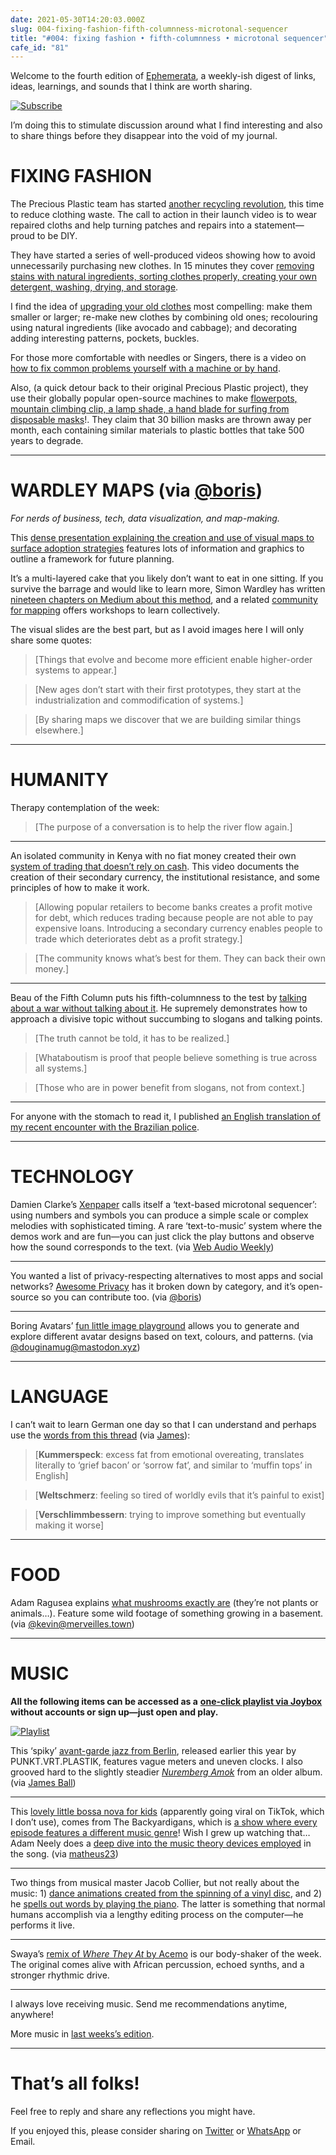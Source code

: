 ```yaml
---
date: 2021-05-30T14:20:03.000Z
slug: 004-fixing-fashion-fifth-columnness-microtonal-sequencer
title: "#004: fixing fashion • fifth-columnness • microtonal sequencer"
cafe_id: "81"
---
```

Welcome to the fourth edition of [Ephemerata](https://rosano.ca/ephemerata), a weekly-ish digest of links, ideas, learnings, and sounds that I think are worth sharing.

[![Subscribe](https://static.rosano.ca/_shared/_RCSSubscribeButton.svg)](https://rosano.ca/ephemerata)

I’m doing this to stimulate discussion around what I find interesting and also to share things before they disappear into the void of my journal.

# FIXING FASHION

The Precious Plastic team has started [another recycling revolution](https://www.youtube.com/watch?v=buWRaffBdNM), this time to reduce clothing waste. The call to action in their launch video is to wear repaired cloths and help turning patches and repairs into a statement—proud to be DIY.

They have started a series of well-produced videos showing how to avoid unnecessarily purchasing new clothes. In 15 minutes they cover [removing stains with natural ingredients, sorting clothes properly, creating your own detergent, washing, drying, and storage](https://www.youtube.com/watch?v=kWFuBTWjg4w).

I find the idea of [upgrading your old clothes](https://www.youtube.com/watch?v=IO9VlYliXcU) most compelling: make them smaller or larger; re-make new clothes by combining old ones; recolouring using natural ingredients (like avocado and cabbage); and decorating adding interesting patterns, pockets, buckles.

For those more comfortable with needles or Singers, there is a video on [how to fix common problems yourself with a machine or by hand](https://www.youtube.com/watch?v=TnxGHRlevlQ).

Also, (a quick detour back to their original Precious Plastic project), they use their globally popular open-source machines to make [flowerpots, mountain climbing clip, a lamp shade, a hand blade for surfing from disposable masks](https://www.youtube.com/watch?v=Y5pkleCwb%5FY)!. They claim that 30 billion masks are thrown away per month, each containing similar materials to plastic bottles that take 500 years to degrade.

---

# WARDLEY MAPS (via [@boris](https://talk.fission.codes/t/crossing-the-river-by-feeling-the-stones-google-cloud-next-2017/1941))

_For nerds of business, tech, data visualization, and map-making._

This [dense presentation explaining the creation and use of visual maps to surface adoption strategies](https://www.youtube.com/watch?v=ek0aWj%5FrWYs&t=183s) features lots of information and graphics to outline a framework for future planning.

It’s a multi-layered cake that you likely don’t want to eat in one sitting. If you survive the barrage and would like to learn more, Simon Wardley has written [nineteen chapters on Medium about this method](https://medium.com/wardleymaps), and a related [community for mapping](https://www.map-camp.com) offers workshops to learn collectively.

The visual slides are the best part, but as I avoid images here I will only share some quotes:

> \[Things that evolve and become more efficient enable higher-order systems to appear.\]

> \[New ages don’t start with their first prototypes, they start at the industrialization and commodification of systems.\]

> \[By sharing maps we discover that we are building similar things elsewhere.\]

---

# HUMANITY

Therapy contemplation of the week:

> \[The purpose of a conversation is to help the river flow again.\]

---

An isolated community in Kenya with no fiat money created their own [system of trading that doesn’t rely on cash](https://www.youtube.com/watch?v=ojFPrVvpraU). This video documents the creation of their secondary currency, the institutional resistance, and some principles of how to make it work.

> \[Allowing popular retailers to become banks creates a profit motive for debt, which reduces trading because people are not able to pay expensive loans. Introducing a secondary currency enables people to trade which deteriorates debt as a profit strategy.\]

> \[The community knows what’s best for them. They can back their own money.\]

---

Beau of the Fifth Column puts his fifth-columnness to the test by [talking about a war without talking about it](https://www.youtube.com/watch?v=8eedJCa-62c). He supremely demonstrates how to approach a divisive topic without succumbing to slogans and talking points.

> \[The truth cannot be told, it has to be realized.\]

> \[Whataboutism is proof that people believe something is true across all systems.\]

> \[Those who are in power benefit from slogans, not from context.\]

---

For anyone with the stomach to read it, I published [an English translation of my recent encounter with the Brazilian police](https://rosano.hmm.garden/01f6srp7b67f2pe06bk7dqk9y1).

---

# TECHNOLOGY

Damien Clarke’s [Xenpaper](https://xenpaper.com) calls itself a ‘text-based microtonal sequencer’: using numbers and symbols you can produce a simple scale or complex melodies with sophisticated timing. A rare ‘text-to-music’ system where the demos work and are fun—you can just click the play buttons and observe how the sound corresponds to the text. (via [Web Audio Weekly](https://www.webaudioweekly.com/122))

---

You wanted a list of privacy-respecting alternatives to most apps and social networks? [Awesome Privacy](https://github.com/pluja/awesome-privacy) has it broken down by category, and it’s open-source so you can contribute too. (via [@boris](https://discord.com/channels/478735028319158273/731046385516019733/847946246999638036))

---

Boring Avatars’ [fun little image playground](https://boringavatars.com) allows you to generate and explore different avatar designs based on text, colours, and patterns. (via [@douginamug@mastodon.xyz](https://mastodon.xyz/@douginamug/106313499531495207))

---

# LANGUAGE

I can’t wait to learn German one day so that I can understand and perhaps use the [words from this thread](https://twitter.com/rose%5Fpereira/status/1397566300646518786?s=21) (via [James](https://discord.com/channels/478735028319158273/796098598541459487/847469612605374475)):

> \[**Kummerspeck**: excess fat from emotional overeating, translates literally to ‘grief bacon’ or ‘sorrow fat’, and similar to ‘muffin tops’ in English\]

> \[**Weltschmerz**: feeling so tired of worldly evils that it’s painful to exist\]

> \[**Verschlimmbessern**: trying to improve something but eventually making it worse\]

---

# FOOD

Adam Ragusea explains [what mushrooms exactly are](https://www.youtube.com/watch?v=gkaJoIIBAVA) (they’re not plants or animals…). Feature some wild footage of something growing in a basement. (via [@kevin@merveilles.town](https://merveilles.town/@kevin/106302140756011707))

---

# MUSIC

**All the following items can be accessed as a** [**one-click playlist via Joybox**](https://go.rosano.ca/ephemerata-004-music) **without accounts or sign up—just open and play.**

[![Playlist](https://static.rosano.ca/joybox/_JBXPlaylistButton.svg)](https://go.rosano.ca/ephemerata-004-music)

This ‘spiky’ [avant-garde jazz from Berlin](https://punktvrtplastikintakt.bandcamp.com/album/somit), released earlier this year by PUNKT.VRT.PLASTIK, features vague meters and uneven clocks. I also grooved hard to the slightly steadier [_Nuremberg Amok_](https://punktvrtplastikintakt.bandcamp.com/track/nuremberg-amok) from an older album. (via [James Ball](https://jamesballmusic.bandcamp.com))

---

This [lovely little bossa nova for kids](https://www.youtube.com/watch?v=Bn0n6sjSOFo) (apparently going viral on TikTok, which I don’t use), comes from The Backyardigans, which is [a show where every episode features a different music genre](https://en.wikipedia.org/wiki/The%5FBackyardigans)! Wish I grew up watching that… Adam Neely does a [deep dive into the music theory devices employed](https://www.youtube.com/watch?v=uVAGjfFmFkw) in the song. (via [matheus23](https://discord.com/channels/478735028319158273/791374365018947644/847462455906009088))

---

Two things from musical master Jacob Collier, but not really about the music: 1) [dance animations created from the spinning of a vinyl disc](https://www.youtube.com/watch?v=ue6g7SPSyAM), and 2) he [spells out words by playing the piano](https://www.youtube.com/watch?v=LszYGO22azA&t=126s). The latter is something that normal humans accomplish via a lengthy editing process on the computer—he performs it live.

---

Swaya’s [remix of _Where They At_ by Acemo](https://swaya.bandcamp.com/track/acemo-where-they-at-swaya-brazilian-girlsx2-edit) is our body-shaker of the week. The original comes alive with African percussion, echoed synths, and a stronger rhythmic drive.

---

I always love receiving music. Send me recommendations anytime, anywhere!

More music in [last weeks’s edition](https://cafe.rosano.ca/t/79).

---

# That’s all folks!

Feel free to reply and share any reflections you might have.

If you enjoyed this, please consider sharing on [Twitter](https://twitter.com/intent/tweet?url=https%3A%2F%2Fcafe.rosano.ca%2Ft%2Ftopic%2F81&text=%23Ephemerata%20004%20by%20%40rosano%3A%20fixing%20fashion%20%E2%80%A2%20fifth-columnness%20%E2%80%A2%20microtonal%20sequencer) or [WhatsApp](https://api.whatsapp.com/send?text=Ephemerata%20%23004%20by%20%40rosano%3A%20fixing%20fashion%20%E2%80%A2%20fifth-columnness%20%E2%80%A2%20microtonal%20sequencer%20https%3A%2F%2Fcafe.rosano.ca%2Ft%2Ftopic%2F81) or Email.
